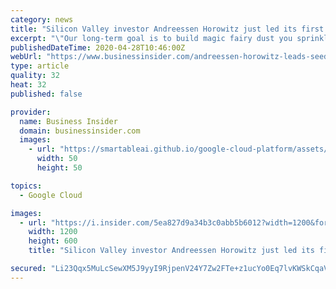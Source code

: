 ```yaml
---
category: news
title: "Silicon Valley investor Andreessen Horowitz just led its first full seed round in Europe and backed a former Google security whizz"
excerpt: "\"Our long-term goal is to build magic fairy dust you sprinkle onto your cloud infrastructure to make everything faster and cheaper.\""
publishedDateTime: 2020-04-28T10:46:00Z
webUrl: "https://www.businessinsider.com/andreessen-horowitz-leads-seed-round-in-swiss-cloud-computing-startup-optimyze-cloud-2020-4"
type: article
quality: 32
heat: 32
published: false

provider:
  name: Business Insider
  domain: businessinsider.com
  images:
    - url: "https://smartableai.github.io/google-cloud-platform/assets/images/organizations/businessinsider.com-50x50.jpg"
      width: 50
      height: 50

topics:
  - Google Cloud

images:
  - url: "https://i.insider.com/5ea827d9a34b3c0abb5b6012?width=1200&format=jpeg"
    width: 1200
    height: 600
    title: "Silicon Valley investor Andreessen Horowitz just led its first full seed round in Europe and backed a former Google security whizz"

secured: "Li23Qqx5MuLcSewXM5J9yyI9RjpenV24Y7Zw2FTe+z1ucYo0Eq7lvKWSkCqaVP0druk+dlsupXo6CbFL2/JiMbwesgPdanKKX54grAQzdfD6hw7OnB28U75tlFOAy7pj6V+knj8aRdrLHH+w+FaZMwXmUgEeTfRvfnZqY1twy93OMeXkuzHOxB43sTgtzcoH/SfmgwdvOb3QSJDBKMjnAN9MlzKuPr4tgtwhugfJT81qhpHM5U5OnkZF65I6wt+E5/d8DZuko91vWGAWqJg3SHjoeOa13efi/oRDsNT1EVb1AIwEpgvEQ68kOJUAzXfC;n17ekGN/Yh9arM5WdCshDA=="
---
```


